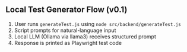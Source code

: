 ## Local Test Generator Flow (v0.1)

1. User runs `generateTest.js` using `node src/backend/generateTest.js`
2. Script prompts for natural-language input
3. Local LLM (Ollama via llama3) receives structured prompt
4. Response is printed as Playwright test code
